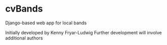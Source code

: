 # cvBands
Django-based web app for local bands

Initially developed by Kenny Fryar-Ludwig
Further development will involve additional authors
